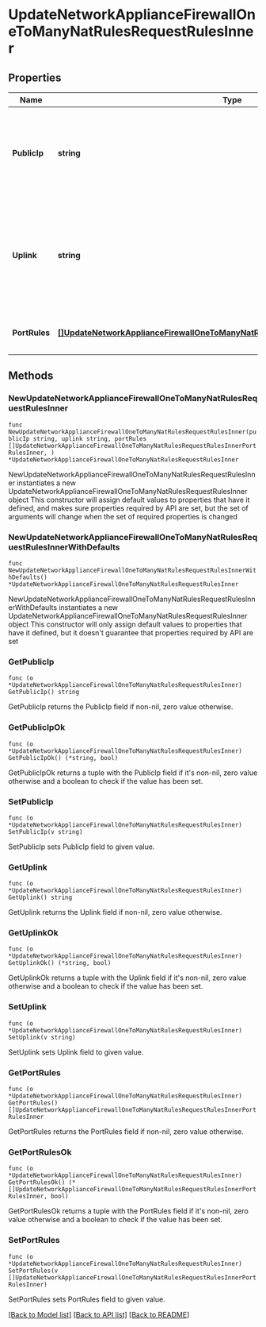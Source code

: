 # UpdateNetworkApplianceFirewallOneToManyNatRulesRequestRulesInner

## Properties

Name | Type | Description | Notes
------------ | ------------- | ------------- | -------------
**PublicIp** | **string** | The IP address that will be used to access the internal resource from the WAN | 
**Uplink** | **string** | The physical WAN interface on which the traffic will arrive (&#39;internet1&#39; or, if available, &#39;internet2&#39;) | 
**PortRules** | [**[]UpdateNetworkApplianceFirewallOneToManyNatRulesRequestRulesInnerPortRulesInner**](UpdateNetworkApplianceFirewallOneToManyNatRulesRequestRulesInnerPortRulesInner.md) | An array of associated forwarding rules | 

## Methods

### NewUpdateNetworkApplianceFirewallOneToManyNatRulesRequestRulesInner

`func NewUpdateNetworkApplianceFirewallOneToManyNatRulesRequestRulesInner(publicIp string, uplink string, portRules []UpdateNetworkApplianceFirewallOneToManyNatRulesRequestRulesInnerPortRulesInner, ) *UpdateNetworkApplianceFirewallOneToManyNatRulesRequestRulesInner`

NewUpdateNetworkApplianceFirewallOneToManyNatRulesRequestRulesInner instantiates a new UpdateNetworkApplianceFirewallOneToManyNatRulesRequestRulesInner object
This constructor will assign default values to properties that have it defined,
and makes sure properties required by API are set, but the set of arguments
will change when the set of required properties is changed

### NewUpdateNetworkApplianceFirewallOneToManyNatRulesRequestRulesInnerWithDefaults

`func NewUpdateNetworkApplianceFirewallOneToManyNatRulesRequestRulesInnerWithDefaults() *UpdateNetworkApplianceFirewallOneToManyNatRulesRequestRulesInner`

NewUpdateNetworkApplianceFirewallOneToManyNatRulesRequestRulesInnerWithDefaults instantiates a new UpdateNetworkApplianceFirewallOneToManyNatRulesRequestRulesInner object
This constructor will only assign default values to properties that have it defined,
but it doesn't guarantee that properties required by API are set

### GetPublicIp

`func (o *UpdateNetworkApplianceFirewallOneToManyNatRulesRequestRulesInner) GetPublicIp() string`

GetPublicIp returns the PublicIp field if non-nil, zero value otherwise.

### GetPublicIpOk

`func (o *UpdateNetworkApplianceFirewallOneToManyNatRulesRequestRulesInner) GetPublicIpOk() (*string, bool)`

GetPublicIpOk returns a tuple with the PublicIp field if it's non-nil, zero value otherwise
and a boolean to check if the value has been set.

### SetPublicIp

`func (o *UpdateNetworkApplianceFirewallOneToManyNatRulesRequestRulesInner) SetPublicIp(v string)`

SetPublicIp sets PublicIp field to given value.


### GetUplink

`func (o *UpdateNetworkApplianceFirewallOneToManyNatRulesRequestRulesInner) GetUplink() string`

GetUplink returns the Uplink field if non-nil, zero value otherwise.

### GetUplinkOk

`func (o *UpdateNetworkApplianceFirewallOneToManyNatRulesRequestRulesInner) GetUplinkOk() (*string, bool)`

GetUplinkOk returns a tuple with the Uplink field if it's non-nil, zero value otherwise
and a boolean to check if the value has been set.

### SetUplink

`func (o *UpdateNetworkApplianceFirewallOneToManyNatRulesRequestRulesInner) SetUplink(v string)`

SetUplink sets Uplink field to given value.


### GetPortRules

`func (o *UpdateNetworkApplianceFirewallOneToManyNatRulesRequestRulesInner) GetPortRules() []UpdateNetworkApplianceFirewallOneToManyNatRulesRequestRulesInnerPortRulesInner`

GetPortRules returns the PortRules field if non-nil, zero value otherwise.

### GetPortRulesOk

`func (o *UpdateNetworkApplianceFirewallOneToManyNatRulesRequestRulesInner) GetPortRulesOk() (*[]UpdateNetworkApplianceFirewallOneToManyNatRulesRequestRulesInnerPortRulesInner, bool)`

GetPortRulesOk returns a tuple with the PortRules field if it's non-nil, zero value otherwise
and a boolean to check if the value has been set.

### SetPortRules

`func (o *UpdateNetworkApplianceFirewallOneToManyNatRulesRequestRulesInner) SetPortRules(v []UpdateNetworkApplianceFirewallOneToManyNatRulesRequestRulesInnerPortRulesInner)`

SetPortRules sets PortRules field to given value.



[[Back to Model list]](../README.md#documentation-for-models) [[Back to API list]](../README.md#documentation-for-api-endpoints) [[Back to README]](../README.md)


